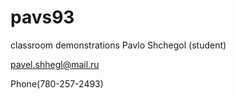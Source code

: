 # pavs93
classroom demonstrations
Pavlo Shchegol (student)

pavel.shhegl@mail.ru

Phone(780-257-2493)

